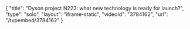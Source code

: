 {
    "title": "Dyson project N223: what new technology is ready for launch?",
    "type": "solo",
    "layout": "iframe-static",
    "videoId": "3784162",
    "url": "\/tvpembed\/3784162"
}